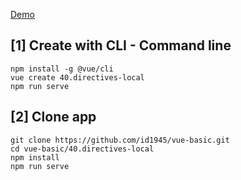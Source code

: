 [Demo](https://id1945.github.io/vue-basic/40.directives-local/dist "Demo")

## [1] Create with CLI - Command line
```
npm install -g @vue/cli
vue create 40.directives-local
npm run serve
```

## [2] Clone app
```
git clone https://github.com/id1945/vue-basic.git
cd vue-basic/40.directives-local
npm install
npm run serve
```